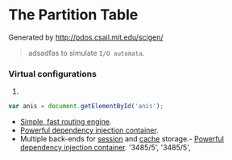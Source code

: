 The Partition Table
===================
Generated by http://pdos.csail.mit.edu/scigen/

> adsadfas
> to simulate `I/O automata`.


### Virtual configurations
1. 
```js
var anis = document.getElementById('anis');
```

- [Simple, fast routing engine](https://laravel.com/docs/routing).
- [Powerful dependency injection container](https://laravel.com/docs/container).
- Multiple back-ends for [session](https://laravel.com/docs/session) and [cache](https://laravel.com/docs/cache) storage.- [Powerful dependency injection container](https://laravel.com/docs/container).
'3485/5',
'3485/5',
